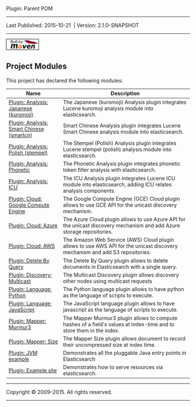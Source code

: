 Plugin: Parent POM

------------------------------------------------------------------------

<span id="publishDate">Last Published: 2015-10-21</span>  | <span id="projectVersion">Version: 2.1.0-SNAPSHOT</span>

------------------------------------------------------------------------

[![Built by Maven](./images/logos/maven-feather.png)](http://maven.apache.org/ "Built by Maven")

Project Modules
---------------

This project has declared the following modules:

| Name                                                                     | Description                                                                                                                  |
|--------------------------------------------------------------------------|------------------------------------------------------------------------------------------------------------------------------|
| [Plugin: Analysis: Japanese (kuromoji)](analysis-kuromoji/index.html)    | The Japanese (kuromoji) Analysis plugin integrates Lucene kuromoji analysis module into elasticsearch.                       |
| [Plugin: Analysis: Smart Chinese (smartcn)](analysis-smartcn/index.html) | Smart Chinese Analysis plugin integrates Lucene Smart Chinese analysis module into elasticsearch.                            |
| [Plugin: Analysis: Polish (stempel)](analysis-stempel/index.html)        | The Stempel (Polish) Analysis plugin integrates Lucene stempel (polish) analysis module into elasticsearch.                  |
| [Plugin: Analysis: Phonetic](analysis-phonetic/index.html)               | The Phonetic Analysis plugin integrates phonetic token filter analysis with elasticsearch.                                   |
| [Plugin: Analysis: ICU](analysis-icu/index.html)                         | The ICU Analysis plugin integrates Lucene ICU module into elasticsearch, adding ICU relates analysis components.             |
| [Plugin: Cloud: Google Compute Engine](cloud-gce/index.html)             | The Google Compute Engine (GCE) Cloud plugin allows to use GCE API for the unicast discovery mechanism.                      |
| [Plugin: Cloud: Azure](cloud-azure/index.html)                           | The Azure Cloud plugin allows to use Azure API for the unicast discovery mechanism and add Azure storage repositories.       |
| [Plugin: Cloud: AWS](cloud-aws/index.html)                               | The Amazon Web Service (AWS) Cloud plugin allows to use AWS API for the unicast discovery mechanism and add S3 repositories. |
| [Plugin: Delete By Query](delete-by-query/index.html)                    | The Delete By Query plugin allows to delete documents in Elasticsearch with a single query.                                  |
| [Plugin: Discovery: Multicast](discovery-multicast/index.html)           | The Multicast Discovery plugin allows discovery other nodes using multicast requests                                         |
| [Plugin: Language: Python](lang-python/index.html)                       | The Python language plugin allows to have python as the language of scripts to execute.                                      |
| [Plugin: Language: JavaScript](lang-javascript/index.html)               | The JavaScript language plugin allows to have javascript as the language of scripts to execute.                              |
| [Plugin: Mapper: Murmur3](mapper-murmur3/index.html)                     | The Mapper Murmur3 plugin allows to compute hashes of a field's values at index-time and to store them in the index.         |
| [Plugin: Mapper: Size](mapper-size/index.html)                           | The Mapper Size plugin allows document to record their uncompressed size at index time.                                      |
| [Plugin: JVM example](jvm-example/index.html)                            | Demonstrates all the pluggable Java entry points in Elasticsearch                                                            |
| [Plugin: Example site](site-example/index.html)                          | Demonstrates how to serve resources via elasticsearch.                                                                       |

------------------------------------------------------------------------

Copyright © 2009–2015. All rights reserved.

------------------------------------------------------------------------


